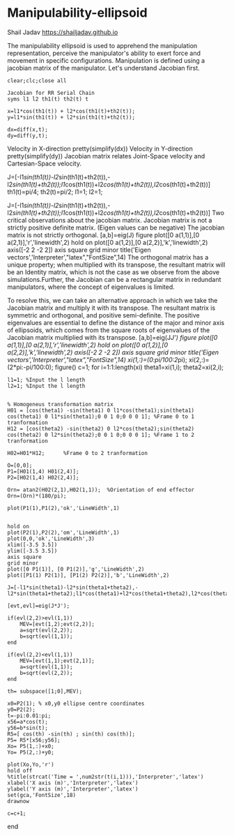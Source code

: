 # Manipulability-ellipsoid
Shail Jadav 
https://shailjadav.github.io

The manipulability ellipsoid is used to apprehend the manipulation representation, perceive the manipulator's ability to exert force and movement in specific configurations. Manipulation is defined using a jacobian matrix of the manipulator.
Let's understand Jacobian first.

```
clear;clc;close all

Jacobian for RR Serial Chain
syms l1 l2 th1(t) th2(t) t

x=l1*cos(th1(t)) + l2*cos(th1(t)+th2(t));
y=l1*sin(th1(t)) + l2*sin(th1(t)+th2(t));

dx=diff(x,t);
dy=diff(y,t);
```
Velocity in X-direction
pretty(simplify(dx))
Velocity in Y-direction
pretty(simplify(dy))
Jacobian matrix relates Joint-Space velocity and Cartesian-Space velocity.
 
J=[-l1*sin(th1(t))-l2*sin(th1(t)+th2(t)),-l2*sin(th1(t)+th2(t));l1*cos(th1(t))+l2*cos(th1(t)+th2(t)),l2*cos(th1(t)+th2(t))]
th1(t)=pi/4;
th2(t)=pi/2;
l1=1;
l2=1;

J=[-l1*sin(th1(t))-l2*sin(th1(t)+th2(t)),-l2*sin(th1(t)+th2(t));l1*cos(th1(t))+l2*cos(th1(t)+th2(t)),l2*cos(th1(t)+th2(t))]
Two critical observations about the jacobian matrix.
 Jacobian matrix is not a strictly positive definite matrix. (Eigen values can be negative)
 The jacobian matrix is not strictly orthogonal.
[a,b]=eig(J)
figure
plot([0 a(1,1)],[0 a(2,1)],'r','linewidth',2)
hold on
plot([0 a(1,2)],[0 a(2,2)],'k','linewidth',2)
axis([-2 2 -2 2])
axis square
grid minor
title('Eigen vectors','Interpreter',"latex","FontSize",14)
The orthogonal matrix has a unique property; when multiplied with its transpose, the resultant matrix will be an Identity matrix, which is not the case as we observe from the above simulations.Further, the Jacobian can be a rectangular matrix in redundant manipulators, where the concept of eigenvalues is limited.

To resolve this, we can take an alternative approach in which we take the Jacobian matrix and multiply it with its transpose. The resultant matrix is symmetric and orthogonal, and positive semi-definite. The positive eigenvalues are essential to define the distance of the major and minor axis of ellipsoids, which comes from the square roots of eigenvalues of the Jacobian matrix multiplied with its transpose.
[a,b]=eig(J*J')
figure
plot([0 a(1,1)],[0 a(2,1)],'r','linewidth',2)
hold on
plot([0 a(1,2)],[0 a(2,2)],'k','linewidth',2)
axis([-2 2 -2 2])
axis square
grid minor
title('Eigen vectors','Interpreter',"latex","FontSize",14)
xi(1,:)=(0:pi/100:2*pi);
xi(2,:)=(2*pi:-pi/100:0);
figure()
c=1;
for i=1:1:length(xi)
    theta1=xi(1,i);
    theta2=xi(2,i);

    l1=1; %Input the l length
    l2=1; %Input the l length


    % Homogeneus transformation matrix
    H01 = [cos(theta1) -sin(theta1) 0 l1*cos(theta1);sin(theta1) cos(theta1) 0 l1*sin(theta1);0 0 1 0;0 0 0 1]; %Frame 0 to 1 tranformation
    H12 = [cos(theta2) -sin(theta2) 0 l2*cos(theta2);sin(theta2) cos(theta2) 0 l2*sin(theta2);0 0 1 0;0 0 0 1]; %Frame 1 to 2 tranformation

    H02=H01*H12;      %Frame 0 to 2 tranformation

    O=[0,0];
    P1=[H01(1,4) H01(2,4)];
    P2=[H02(1,4) H02(2,4)];

    Orn= atan2(H02(2,1),H02(1,1));  %Orientation of end effector
    Orn=(Orn)*(180/pi);

    plot(P1(1),P1(2),'ok','LineWidth',1)


    hold on
    plot(P2(1),P2(2),'om','LineWidth',1)
    plot(0,0,'ok','LineWidth',3)
    xlim([-3.5 3.5])
    ylim([-3.5 3.5])
    axis square
    grid minor
    plot([0 P1(1)], [0 P1(2)],'g','LineWidth',2)
    plot([P1(1) P2(1)], [P1(2) P2(2)],'b','LineWidth',2)

    J=[-l1*sin(theta1)-l2*sin(theta1+theta2),-l2*sin(theta1+theta2);l1*cos(theta1)+l2*cos(theta1+theta2),l2*cos(theta1+theta2)];

    [evt,evl]=eig(J*J');

    if(evl(2,2)>evl(1,1))
        MEV=[evt(1,2);evt(2,2)];
        a=sqrt(evl(2,2));
        b=sqrt(evl(1,1));
    end

    if(evl(2,2)<evl(1,1))
        MEV=[evt(1,1);evt(2,1)];
        a=sqrt(evl(1,1));
        b=sqrt(evl(2,2));
    end

    th= subspace([1;0],MEV);

    x0=P2(1); % x0,y0 ellipse centre coordinates
    y0=P2(2);
    t=-pi:0.01:pi;
    x56=a*cos(t);
    y56=b*sin(t);
    R5=[ cos(th) -sin(th) ; sin(th) cos(th)];
    P5= R5*[x56;y56];
    Xo= P5(1,:)+x0;
    Yo= P5(2,:)+y0;

    plot(Xo,Yo,'r')
    hold off
    %title(strcat('Time = ',num2str(t(i,1))),'Interpreter','latex')
    xlabel('X axis (m)','Interpreter','latex')
    ylabel('Y axis (m)','Interpreter','latex')
    set(gca,'FontSize',18)
    drawnow

    c=c+1;
end




